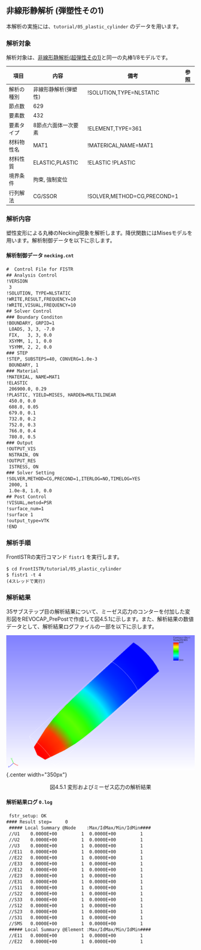 ## 非線形静解析 (弾塑性その1)

本解析の実施には、`tutorial/05_plastic_cylinder` のデータを用います。

### 解析対象

解析対象は、[非線形静解析(超弾性その1)](tutorial_03.md)と同一の丸棒1/8モデルです。

 | 項目       | 内容                 | 備考                        | 参照 |
 |------------|----------------------|-----------------------------|------|
 | 解析の種別 | 非線形静解析(弾塑性) | !SOLUTION,TYPE=NLSTATIC     |      |
 | 節点数     | 629                  |                             |      |
 | 要素数     | 432                  |                             |      |
 | 要素タイプ | 8節点六面体一次要素  | !ELEMENT,TYPE=361           |      |
 | 材料物性名 | MAT1                 | !MATERICAL,NAME=MAT1        |      |
 | 材料性質   | ELASTIC,PLASTIC      | !ELASTIC    !PLASTIC        |      |
 | 境界条件   | 拘束, 強制変位       |                             |      |
 | 行列解法   | CG/SSOR              | !SOLVER,METHOD=CG,PRECOND=1 |      | 

### 解析内容

塑性変形による丸棒のNecking現象を解析します。降伏関数にはMisesモデルを用います。解析制御データを以下に示します。

#### 解析制御データ `necking.cnt`

```
#  Control File for FISTR
## Analysis Control
!VERSION
 3
!SOLUTION, TYPE=NLSTATIC
!WRITE,RESULT,FREQUENCY=10
!WRITE,VISUAL,FREQUENCY=10
## Solver Control
### Boundary Conditon
!BOUNDARY, GRPID=1
 LOADS, 3, 3, -7.0
 FIX,   3, 3, 0.0
 XSYMM, 1, 1, 0.0
 YSYMM, 2, 2, 0.0
### STEP
!STEP, SUBSTEPS=40, CONVERG=1.0e-3
 BOUNDARY, 1
### Material
!MATERIAL, NAME=MAT1
!ELASTIC
 206900.0, 0.29
!PLASTIC, YIELD=MISES, HARDEN=MULTILINEAR
 450.0, 0.0
 608.0, 0.05
 679.0, 0.1
 732.0, 0.2
 752.0, 0.3
 766.0, 0.4
 780.0, 0.5
### Output
!OUTPUT_VIS
 NSTRAIN, ON
!OUTPUT_RES
 ISTRESS, ON
### Solver Setting
!SOLVER,METHOD=CG,PRECOND=1,ITERLOG=NO,TIMELOG=YES
 2000, 1
 1.0e-8, 1.0, 0.0
## Post Control
!VISUAL,metod=PSR
!surface_num=1
!surface 1
!output_type=VTK
!END
```

### 解析手順

FrontISTRの実行コマンド `fistr1` を実行します。 

```
$ cd FrontISTR/tutorial/05_plastic_cylinder
$ fistr1 -t 4
(4スレッドで実行)
```

### 解析結果

35サブステップ目の解析結果について、ミーゼス応力のコンターを付加した変形図をREVOCAP_PrePostで作成して図4.5.1に示します。また、解析結果の数値データとして、解析結果ログファイルの一部を以下に示します。

![変形およびミーゼス応力の解析結果](./media/tutorial05_01.png){.center width="350px"}
<div style="text-align: center;">
図4.5.1 変形およびミーゼス応力の解析結果
</div>

#### 解析結果ログ `0.log`

```
 fstr_setup: OK
#### Result step=     0
 ##### Local Summary @Node    :Max/IdMax/Min/IdMin####
 //U1    0.0000E+00         1  0.0000E+00         1
 //U2    0.0000E+00         1  0.0000E+00         1
 //U3    0.0000E+00         1  0.0000E+00         1
 //E11   0.0000E+00         1  0.0000E+00         1
 //E22   0.0000E+00         1  0.0000E+00         1
 //E33   0.0000E+00         1  0.0000E+00         1
 //E12   0.0000E+00         1  0.0000E+00         1
 //E23   0.0000E+00         1  0.0000E+00         1
 //E31   0.0000E+00         1  0.0000E+00         1
 //S11   0.0000E+00         1  0.0000E+00         1
 //S22   0.0000E+00         1  0.0000E+00         1
 //S33   0.0000E+00         1  0.0000E+00         1
 //S12   0.0000E+00         1  0.0000E+00         1
 //S23   0.0000E+00         1  0.0000E+00         1
 //S31   0.0000E+00         1  0.0000E+00         1
 //SMS   0.0000E+00         1  0.0000E+00         1
 ##### Local Summary @Element :Max/IdMax/Min/IdMin####
 //E11   0.0000E+00         1  0.0000E+00         1
 //E22   0.0000E+00         1  0.0000E+00         1
```
